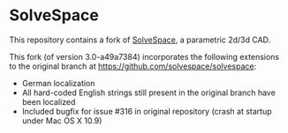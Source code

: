 SolveSpace
==========

This repository contains a fork of [SolveSpace][], a parametric 2d/3d CAD.

[solvespace]: http://solvespace.com

This fork (of version 3.0-a49a7384) incorporates the following extensions to the original branch at https://github.com/solvespace/solvespace:

* German localization
* All hard-coded English strings still present in the original branch have been localized
* Included bugfix for issue #316 in original repository (crash at startup under Mac OS X 10.9)